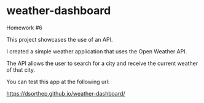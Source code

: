 # weather-dashboard
Homework #6

This project showcases the use of an API. 

I created a simple weather application that uses the Open Weather API. 

The API allows the user to search for a city and receive the current weather of that city.


You can test this app at the following url:

https://dsorthep.github.io/weather-dashboard/